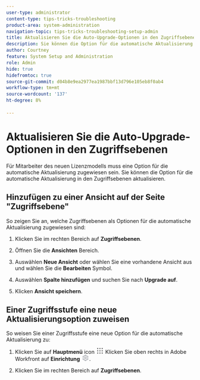 ```yaml
---
user-type: administrator
content-type: tips-tricks-troubleshooting
product-area: system-administration
navigation-topic: tips-tricks-troubleshooting-setup-admin
title: Aktualisieren Sie die Auto-Upgrade-Optionen in den Zugriffsebenen
description: Sie können die Option für die automatische Aktualisierung in den Zugriffsebenen aktualisieren.
author: Courtney
feature: System Setup and Administration
role: Admin
hide: true
hidefromtoc: true
source-git-commit: d04b8e9ea2977ea1987bbf13d796e105eb8f0ab4
workflow-type: tm+mt
source-wordcount: '137'
ht-degree: 8%

---
```



# Aktualisieren Sie die Auto-Upgrade-Optionen in den Zugriffsebenen

Für Mitarbeiter des neuen Lizenzmodells muss eine Option für die automatische Aktualisierung zugewiesen sein. Sie können die Option für die automatische Aktualisierung in den Zugriffsebenen aktualisieren.

## Hinzufügen zu einer Ansicht auf der Seite &quot;Zugriffsebene&quot;

So zeigen Sie an, welche Zugriffsebenen als Optionen für die automatische Aktualisierung zugewiesen sind:
<!--
1. Click the **Main Menu** icon ![](assets/main-menu-icon.png) in the upper-right corner of Adobe Workfront, then click **Setup** ![](assets/gear-icon-settings.png.png). -->

1. Klicken Sie im rechten Bereich auf **Zugriffsebenen**.

1. Öffnen Sie die **Ansichten** Bereich.

1. Auswählen **Neue Ansicht** oder wählen Sie eine vorhandene Ansicht aus und wählen Sie die **Bearbeiten** Symbol.

1. Auswählen **Spalte hinzufügen** und suchen Sie nach **Upgrade auf**.

1. Klicken **Ansicht speichern**.

## Einer Zugriffsstufe eine neue Aktualisierungsoption zuweisen

So weisen Sie einer Zugriffsstufe eine neue Option für die automatische Aktualisierung zu:

1. Klicken Sie auf **Hauptmenü** icon ![](assets/main-menu-icon.png) Klicken Sie oben rechts in Adobe Workfront auf **Einrichtung** ![](assets/gear-icon-settings.png).

1. Klicken Sie im rechten Bereich auf **Zugriffsebenen**.